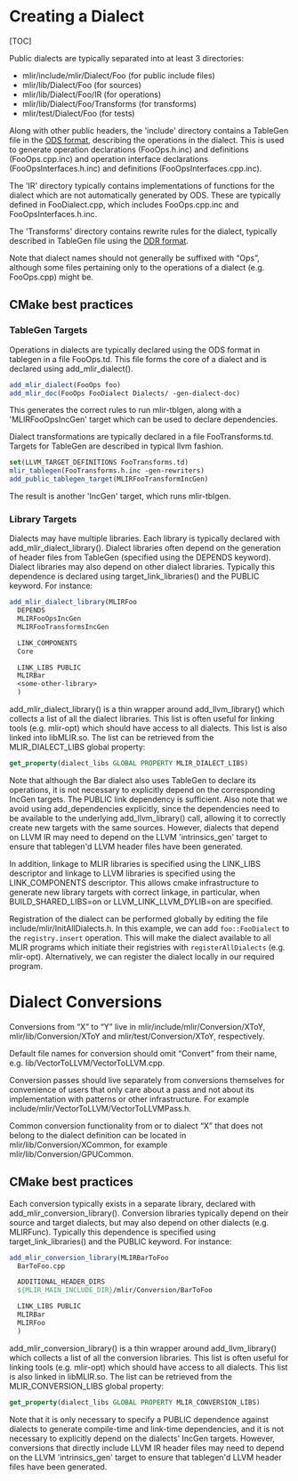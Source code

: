 # Creating a Dialect

[TOC]

Public dialects are typically separated into at least 3 directories:
* mlir/include/mlir/Dialect/Foo   (for public include files)
* mlir/lib/Dialect/Foo            (for sources)
* mlir/lib/Dialect/Foo/IR         (for operations)
* mlir/lib/Dialect/Foo/Transforms (for transforms)
* mlir/test/Dialect/Foo           (for tests)

Along with other public headers, the 'include' directory contains a
TableGen file in the [ODS format](../DefiningDialects/Operations.md),
describing the operations in the dialect.  This is used to generate
operation declarations (FooOps.h.inc) and definitions (FooOps.cpp.inc)
and operation interface declarations (FooOpsInterfaces.h.inc) and
definitions (FooOpsInterfaces.cpp.inc).

The 'IR' directory typically contains implementations of functions for
the dialect which are not automatically generated by ODS.  These are
typically defined in FooDialect.cpp, which includes FooOps.cpp.inc and
FooOpsInterfaces.h.inc.

The 'Transforms' directory contains rewrite rules for the dialect,
typically described in TableGen file using the [DDR
format](../DeclarativeRewrites.md).

Note that dialect names should not generally be suffixed with “Ops”,
although some files pertaining only to the operations of a dialect (e.g.
FooOps.cpp) might be.

## CMake best practices

### TableGen Targets

Operations in dialects are typically declared using the ODS format in
tablegen in a file FooOps.td.  This file forms the core of a dialect and
is declared using add_mlir_dialect().

```cmake
add_mlir_dialect(FooOps foo)
add_mlir_doc(FooOps FooDialect Dialects/ -gen-dialect-doc)
```

This generates the correct rules to run mlir-tblgen, along with a
'MLIRFooOpsIncGen' target which can be used to declare dependencies.

Dialect transformations are typically declared in a file FooTransforms.td.
Targets for TableGen are described in typical llvm fashion.

```cmake
set(LLVM_TARGET_DEFINITIONS FooTransforms.td)
mlir_tablegen(FooTransforms.h.inc -gen-rewriters)
add_public_tablegen_target(MLIRFooTransformIncGen)
```

The result is another 'IncGen' target, which runs mlir-tblgen.

### Library Targets

Dialects may have multiple libraries.  Each library is typically
declared with add_mlir_dialect_library().  Dialect libraries often
depend on the generation of header files from TableGen (specified
using the DEPENDS keyword).  Dialect libraries may also depend on
other dialect libraries.  Typically this dependence is declared using
target_link_libraries() and the PUBLIC keyword.  For instance:

```cmake
add_mlir_dialect_library(MLIRFoo
  DEPENDS
  MLIRFooOpsIncGen
  MLIRFooTransformsIncGen

  LINK_COMPONENTS
  Core

  LINK_LIBS PUBLIC
  MLIRBar
  <some-other-library>
  )
```

add_mlir_dialect_library() is a thin wrapper around add_llvm_library()
which collects a list of all the dialect libraries.  This list is
often useful for linking tools (e.g. mlir-opt) which should have
access to all dialects.  This list is also linked into libMLIR.so.
The list can be retrieved from the MLIR_DIALECT_LIBS global property:

```cmake
get_property(dialect_libs GLOBAL PROPERTY MLIR_DIALECT_LIBS)
```

Note that although the Bar dialect also uses TableGen to declare its
operations, it is not necessary to explicitly depend on the
corresponding IncGen targets.  The PUBLIC link dependency is
sufficient.  Also note that we avoid using add_dependencies
explicitly, since the dependencies need to be available to the
underlying add_llvm_library() call, allowing it to correctly create
new targets with the same sources.  However, dialects that depend on
LLVM IR may need to depend on the LLVM 'intrinsics_gen' target to
ensure that tablegen'd LLVM header files have been generated.

In addition, linkage to MLIR libraries is specified using the
LINK_LIBS descriptor and linkage to LLVM libraries is specified using
the LINK_COMPONENTS descriptor.  This allows cmake infrastructure to
generate new library targets with correct linkage, in particular, when
BUILD_SHARED_LIBS=on or LLVM_LINK_LLVM_DYLIB=on are specified.

Registration of the dialect can be performed globally by editing the
file include/mlir/InitAllDialects.h.  In this example, we can add
`foo::FooDialect` to the `registry.insert` operation.  This will
make the dialect available to all MLIR programs which initiate their
registries with `registerAllDialects` (e.g. mlir-opt).  Alternatively,
we can register the dialect locally in our required program.

# Dialect Conversions

Conversions from “X” to “Y” live in mlir/include/mlir/Conversion/XToY,
mlir/lib/Conversion/XToY and mlir/test/Conversion/XToY, respectively.

Default file names for conversion should omit “Convert” from their
name, e.g. lib/VectorToLLVM/VectorToLLVM.cpp.

Conversion passes should live separately from conversions themselves
for convenience of users that only care about a pass and not about its
implementation with patterns or other infrastructure. For example
include/mlir/VectorToLLVM/VectorToLLVMPass.h.

Common conversion functionality from or to dialect “X” that does not
belong to the dialect definition can be located in
mlir/lib/Conversion/XCommon, for example
mlir/lib/Conversion/GPUCommon.

## CMake best practices

Each conversion typically exists in a separate library, declared with
add_mlir_conversion_library().  Conversion libraries typically depend
on their source and target dialects, but may also depend on other
dialects (e.g. MLIRFunc).  Typically this dependence is specified
using target_link_libraries() and the PUBLIC keyword.  For instance:

```cmake
add_mlir_conversion_library(MLIRBarToFoo
  BarToFoo.cpp

  ADDITIONAL_HEADER_DIRS
  ${MLIR_MAIN_INCLUDE_DIR}/mlir/Conversion/BarToFoo

  LINK_LIBS PUBLIC
  MLIRBar
  MLIRFoo
  )
```

add_mlir_conversion_library() is a thin wrapper around
add_llvm_library() which collects a list of all the conversion
libraries.  This list is often useful for linking tools
(e.g. mlir-opt) which should have access to all dialects.  This list
is also linked in libMLIR.so.  The list can be retrieved from the
MLIR_CONVERSION_LIBS global property:

```cmake
get_property(dialect_libs GLOBAL PROPERTY MLIR_CONVERSION_LIBS)
```

Note that it is only necessary to specify a PUBLIC dependence against
dialects to generate compile-time and link-time dependencies, and it
is not necessary to explicitly depend on the dialects' IncGen targets.
However, conversions that directly include LLVM IR header files may
need to depend on the LLVM 'intrinsics_gen' target to ensure that
tablegen'd LLVM header files have been generated.
